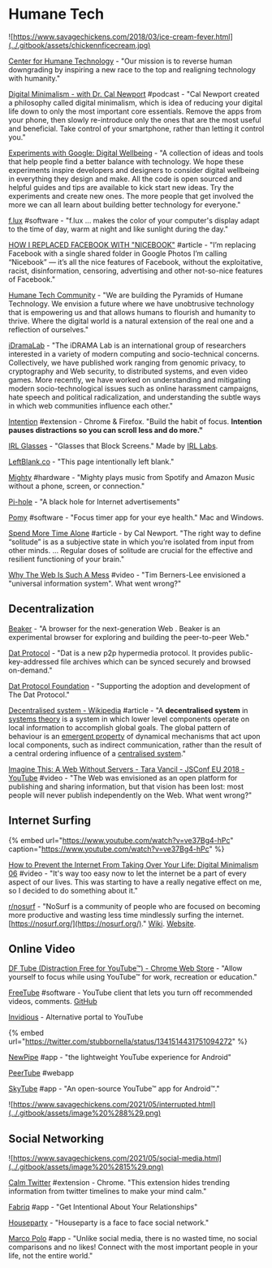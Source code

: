 # Humane Tech

![https://www.savagechickens.com/2018/03/ice-cream-fever.html](../.gitbook/assets/chickennficecream.jpg)

[Center for Humane Technology](https://humanetech.com/) - "Our mission is to reverse human downgrading by inspiring a new race to the top and realigning technology with humanity."

[Digital Minimalism - with Dr. Cal Newport](https://www.stitcher.com/podcast/paula-pant-and-j-money/money-103/e/58555559?refid=asa&autoplay=true) \#podcast - "Cal Newport created a philosophy called digital minimalism, which is idea of reducing your digital life down to only the most important core essentials. Remove the apps from your phone, then slowly re-introduce only the ones that are the most useful and beneficial. Take control of your smartphone, rather than letting it control you."

[Experiments with Google: Digital Wellbeing](https://experiments.withgoogle.com/collection/digitalwellbeing) - "A collection of ideas and tools that help people find a better balance with technology. We hope these experiments inspire developers and designers to consider digital wellbeing in everything they design and make. All the code is open sourced and helpful guides and tips are available to kick start new ideas. Try the experiments and create new ones. The more people that get involved the more we can all learn about building better technology for everyone."

[f.lux](https://justgetflux.com/) \#software - "f.lux ... makes the color of your computer's display adapt to the time of day, warm at night and like sunlight during the day."

[HOW I REPLACED FACEBOOK WITH "NICEBOOK"](https://elgan.com/blog/how-i-replaced-facebook-with-google-photos) \#article - "I’m replacing Facebook with a single shared folder in Google Photos I’m calling “Nicebook” — it’s all the nice features of Facebook, without the exploitative, racist, disinformation, censoring, advertising and other not-so-nice features of Facebook."

[Humane Tech Community](https://humanetech.community/) - "We are building the Pyramids of Humane Technology. We envision a future where we have unobtrusive technology that is empowering us and that allows humans to flourish and humanity to thrive. Where the digital world is a natural extension of the real one and a reflection of ourselves."

[iDramaLab](https://idrama.science/) - "The iDRAMA Lab is an international group of researchers interested in a variety of modern computing and socio-technical concerns. Collectively, we have published work ranging from genomic privacy, to cryptography and Web security, to distributed systems, and even video games. More recently, we have worked on understanding and mitigating modern socio-technological issues such as online harassment campaigns, hate speech and political radicalization, and understanding the subtle ways in which web communities influence each other."

[Intention](https://www.getintention.com/) \#extension - Chrome & Firefox. "Build the habit of focus. **Intention pauses distractions so you can scroll less and do more."**

[IRL Glasses](https://www.kickstarter.com/projects/ivancash/irl-glasses-glasses-that-block-screens/faqs) - "Glasses that Block Screens." Made by [IRL Labs](https://www.irl-labs.co/).

[LeftBlank.co](http://www.leftblank.co/) - "This page intentionally left blank."

[Mighty](https://bemighty.com/) \#hardware - "Mighty plays music from Spotify and Amazon Music without a phone, screen, or connection."

[Pi-hole](https://pi-hole.net/) - "A black hole for Internet advertisements"

[Pomy](https://vanejung.com/pomy/) \#software - "Focus timer app for your eye health." Mac and Windows.

[Spend More Time Alone](http://www.calnewport.com/blog/2017/09/24/spend-more-time-alone/) \#article - by Cal Newport. "The right way to define “solitude” is as a subjective state in which you’re isolated from input from other minds. ... Regular doses of solitude are crucial for the effective and resilient functioning of your brain."

[Why The Web Is Such A Mess](https://www.youtube.com/watch?v=OFRjZtYs3wY) \#video - "Tim Berners-Lee envisioned a "universal information system". What went wrong?"

## Decentralization

[Beaker](https://beakerbrowser.com/) - "A browser for the
 next-generation Web
. Beaker is an experimental browser for exploring and building the peer-to-peer Web."

[Dat Protocol](https://www.datprotocol.com/) - "Dat is a new p2p hypermedia protocol. It provides public-key-addressed file archives which can be synced securely and browsed on-demand."

[Dat Protocol Foundation](https://dat.foundation/) - "Supporting the adoption and development of The Dat Protocol."

[Decentralised system - Wikipedia](https://en.wikipedia.org/wiki/Decentralised_system) \#article - "A **decentralised system** in [systems theory](https://en.wikipedia.org/wiki/Systems_theory) is a system in which lower level components operate on local information to accomplish global goals. The global pattern of behaviour is an [emergent property](https://en.wikipedia.org/wiki/Emergent_property) of dynamical mechanisms that act upon local components, such as indirect communication, rather than the result of a central ordering influence of a [centralised system](https://en.wikipedia.org/wiki/Centralised_system)."

[Imagine This: A Web Without Servers - Tara Vancil - JSConf EU 2018 - YouTube](https://www.youtube.com/watch?v=rJ_WvfF3FN8&feature=youtu.be) \#video - "The Web was envisioned as an open platform for publishing and sharing information, but that vision has been lost: most people will never publish independently on the Web. What went wrong?"

## Internet Surfing

{% embed url="https://www.youtube.com/watch?v=ve37Bg4-hPc" caption="https://www.youtube.com/watch?v=ve37Bg4-hPc" %}

[How to Prevent the Internet From Taking Over Your Life: Digital Minimalism 06](https://www.youtube.com/watch?v=jEps2fnwL-0&feature=youtu.be) \#video - "It's way too easy now to let the internet be a part of every aspect of our lives. This was starting to have a really negative effect on me, so I decided to do something about it."

[r/nosurf](https://www.reddit.com/r/nosurf/) - "NoSurf is a community of people who are focused on becoming more productive and wasting less time mindlessly surfing the internet. [https://nosurf.org/](https://nosurf.org/)." [Wiki](https://www.reddit.com/r/nosurf/wiki/index). [Website](https://nosurf.net/).

## Online Video

[DF Tube \(Distraction Free for YouTube™\) - Chrome Web Store](https://chrome.google.com/webstore/detail/df-tube-distraction-free/mjdepdfccjgcndkmemponafgioodelna) - "Allow yourself to focus while using YouTube™ for work, recreation or education."

[FreeTube](https://freetubeapp.io/) \#software - YouTube client that lets you turn off recommended videos, comments. [GitHub](https://github.com/FreeTubeApp/FreeTube)

[Invidious](https://invidio.us/) - Alternative portal to YouTube

{% embed url="https://twitter.com/stubbornella/status/1341514431751094272" %}

[NewPipe](https://newpipe.schabi.org/) \#app - "the lightweight
 YouTube experience
 for Android"

[PeerTube](https://peertube.cpy.re/) \#webapp

[SkyTube](https://skytube-app.com/) \#app - "An open-source YouTube™ app for Android™."

![https://www.savagechickens.com/2021/05/interrupted.html](../.gitbook/assets/image%20%288%29.png)

## Social Networking

![https://www.savagechickens.com/2021/05/social-media.html](../.gitbook/assets/image%20%2815%29.png)

[Calm Twitter](https://chrome.google.com/webstore/detail/calm-twitter/cknklikacoaeledfaldmhabmldkldocj/related) \#extension - Chrome. "This extension hides trending information from twitter timelines to make your mind calm."

[Fabriq](https://www.ourfabriq.com/?utm_source=Iterable&utm_medium=email&utm_campaign=newsletter_4.9) \#app - "Get Intentional About Your Relationships"

[Houseparty](https://houseparty.com/?utm_source=Iterable&utm_medium=email&utm_campaign=newsletter_4.9) - "Houseparty
 is a
 face to face
 social
 network."

[Marco Polo](https://www.marcopolo.me/?utm_source=Iterable&utm_medium=email&utm_campaign=newsletter_4.9) \#app - "Unlike social media, there is no wasted time, no social comparisons and no likes! Connect with the most important people in your life, not the entire world."

